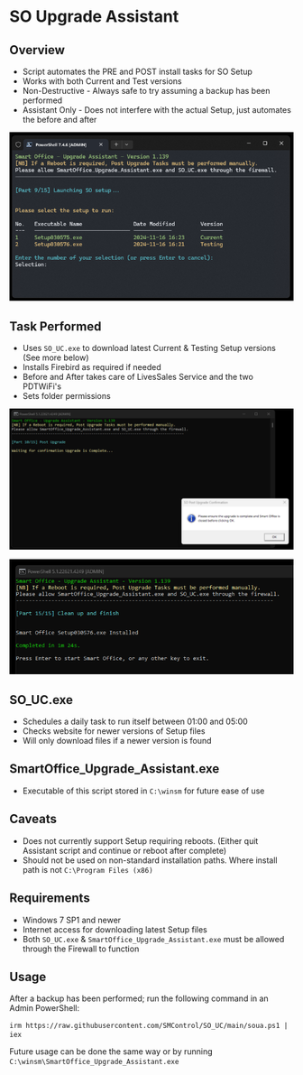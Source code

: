 # SO Upgrade Assistant

## Overview

- Script automates the PRE and POST install tasks for SO Setup
- Works with both Current and Test versions
- Non-Destructive - Always safe to try assuming a backup has been performed
- Assistant Only - Does not interfere with the actual Setup, just automates the before and after

![Select Version](https://github.com/SMControl/SO_UC/blob/main/test/SOUA_SelectVersion.png)
  
## Task Performed

- Uses `SO_UC.exe` to download latest Current & Testing Setup versions (See more below)
- Installs Firebird as required if needed
- Before and After takes care of LivesSales Service and the two PDTWiFi's
- Sets folder permissions

![OK to Finish](https://github.com/SMControl/SO_UC/blob/main/test/SOUA_OktoFinish.png)

![OK to Start](https://github.com/SMControl/SO_UC/blob/main/test/SOUA_OktoStart.png)

## SO_UC.exe

- Schedules a daily task to run itself between 01:00 and 05:00
- Checks website for newer versions of Setup files
- Will only download files if a newer version is found

## SmartOffice_Upgrade_Assistant.exe
- Executable of this script stored in `C:\winsm` for future ease of use

## Caveats

- Does not currently support Setup requiring reboots. (Either quit Assistant script and continue or reboot after complete)
- Should not be used on non-standard installation paths. Where install path is not `C:\Program Files (x86)`

## Requirements

- Windows 7 SP1 and newer
- Internet access for downloading latest Setup files
- Both  `SO_UC.exe` & `SmartOffice_Upgrade_Assistant.exe` must be allowed through the Firewall to function

## Usage

After a backup has been performed; run the following command in an Admin PowerShell:
```
irm https://raw.githubusercontent.com/SMControl/SO_UC/main/soua.ps1 | iex
```
Future usage can be done the same way or by running `C:\winsm\SmartOffice_Upgrade_Assistant.exe`
